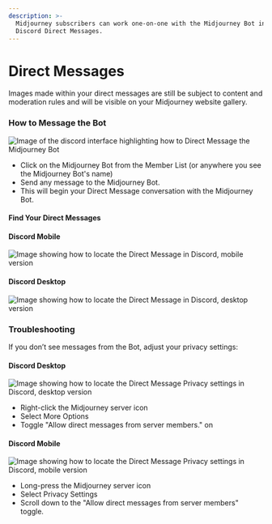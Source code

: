 ```yaml
---
description: >-
  Midjourney subscribers can work one-on-one with the Midjourney Bot in their
  Discord Direct Messages.
---
```


# Direct Messages

Images made within your direct messages are still be subject to content and moderation rules and will be visible on your Midjourney website gallery.



### How to Message the Bot <a href="#how-to-message-the-bot" id="how-to-message-the-bot"></a>

![Image of the discord interface highlighting how to Direct Message the Midjourney Bot](https://cdn.document360.io/3040c2b6-fead-4744-a3a9-d56d621c6c7e/Images/Documentation/MJ\_DM\_Interface.png)

* Click on the Midjourney Bot from the Member List (or anywhere you see the Midjourney Bot's name)
* Send any message to the Midjourney Bot.
* This will begin your Direct Message conversation with the Midjourney Bot.

#### Find Your Direct Messages

#### Discord Mobile

![Image showing how to locate the Direct Message  in Discord, mobile version](https://cdn.document360.io/3040c2b6-fead-4744-a3a9-d56d621c6c7e/Images/Documentation/MJ\_DMLocation\_Mobile.png)

#### Discord Desktop

![Image showing how to locate the Direct Message in Discord, desktop version](https://cdn.document360.io/3040c2b6-fead-4744-a3a9-d56d621c6c7e/Images/Documentation/MJ\_DMLocation\_Desktop.png)



### Troubleshooting <a href="#troubleshooting" id="troubleshooting"></a>

If you don’t see messages from the Bot, adjust your privacy settings:

#### Discord Desktop

![Image showing how to locate the Direct Message Privacy settings in Discord, desktop version](https://cdn.document360.io/3040c2b6-fead-4744-a3a9-d56d621c6c7e/Images/Documentation/MJ\_DMPrivacy\_Desktop.png)

* Right-click the Midjourney server icon
* Select More Options
* Toggle "Allow direct messages from server members." on

#### Discord Mobile

![Image showing how to locate the Direct Message Privacy settings in Discord, mobile version](https://cdn.document360.io/3040c2b6-fead-4744-a3a9-d56d621c6c7e/Images/Documentation/MJ\_DMPrivacy\_Mobile\_1.png)

* Long-press the Midjourney server icon
* Select Privacy Settings
* Scroll down to the "Allow direct messages from server members" toggle.
